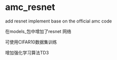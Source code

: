 # amc_resnet
add resnet implement base on the official amc code

在models_包中增加了resnet 网络

可使用CIFAR10数据集训练

增加强化学习算法TD3

